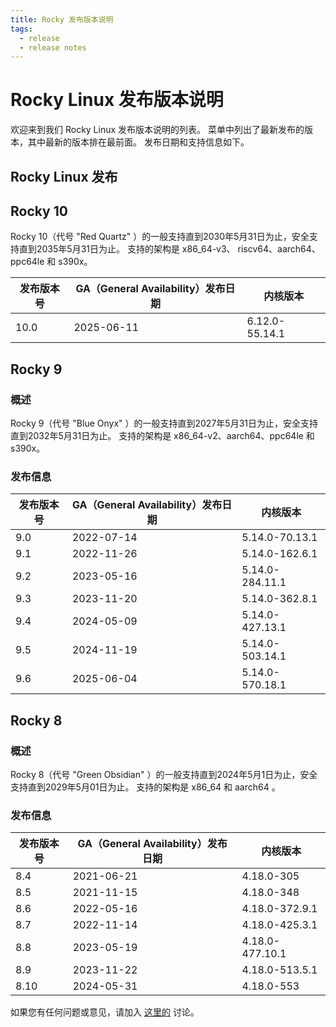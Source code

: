 ```yaml
---
title: Rocky 发布版本说明
tags:
  - release
  - release notes
---
```


# Rocky Linux 发布版本说明

欢迎来到我们 Rocky Linux 发布版本说明的列表。 菜单中列出了最新发布的版本，其中最新的版本排在最前面。 发布日期和支持信息如下。

## Rocky Linux 发布

## Rocky 10

Rocky 10（代号 "Red Quartz" ）的一般支持直到2030年5月31日为止，安全支持直到2035年5月31日为止。 支持的架构是 x86_64-v3、 riscv64、aarch64、ppc64le 和 s390x。

| 发布版本号                | GA（General Availability）发布日期 | 内核版本                                                                           |
| -------------------- | ---------------------------- | ------------------------------------------------------------------------------ |
| 10.0 | 2025-06-11                   | 6.12.0-55.14.1 |

## Rocky 9

### 概述

Rocky 9（代号 "Blue Onyx" ）的一般支持直到2027年5月31日为止，安全支持直到2032年5月31日为止。 支持的架构是 x86_64-v2、aarch64、ppc64le 和 s390x。

### 发布信息

| 发布版本号               | GA（General Availability）发布日期 | 内核版本                                                                            |
| ------------------- | ---------------------------- | ------------------------------------------------------------------------------- |
| 9.0 | 2022-07-14                   | 5.14.0-70.13.1  |
| 9.1 | 2022-11-26                   | 5.14.0-162.6.1  |
| 9.2 | 2023-05-16                   | 5.14.0-284.11.1 |
| 9.3 | 2023-11-20                   | 5.14.0-362.8.1  |
| 9.4 | 2024-05-09                   | 5.14.0-427.13.1 |
| 9.5 | 2024-11-19                   | 5.14.0-503.14.1 |
| 9.6 | 2025-06-04                   | 5.14.0-570.18.1 |

## Rocky 8

### 概述

Rocky 8（代号 "Green Obsidian" ）的一般支持直到2024年5月1日为止，安全支持直到2029年5月01日为止。 支持的架构是 x86_64 和 aarch64 。

### 发布信息

| 发布版本号                | GA（General Availability）发布日期 | 内核版本                                                                            |
| -------------------- | ---------------------------- | ------------------------------------------------------------------------------- |
| 8.4  | 2021-06-21                   | 4.18.0-305                                      |
| 8.5  | 2021-11-15                   | 4.18.0-348                                      |
| 8.6  | 2022-05-16                   | 4.18.0-372.9.1  |
| 8.7  | 2022-11-14                   | 4.18.0-425.3.1  |
| 8.8  | 2023-05-19                   | 4.18.0-477.10.1 |
| 8.9  | 2023-11-22                   | 4.18.0-513.5.1  |
| 8.10 | 2024-05-31                   | 4.18.0-553                                      |

如果您有任何问题或意见，请加入 [这里的](https://chat.rockylinux.org/rocky-linux/channels/documentation) 讨论。
